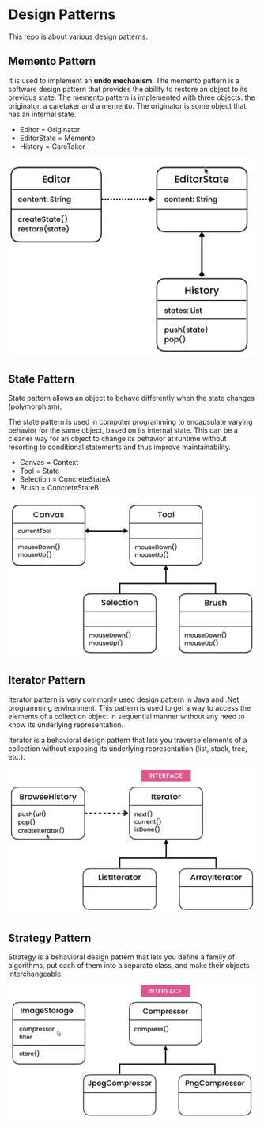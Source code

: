 # Design Patterns

This repo is about various design patterns.

## Memento Pattern

It is used to implement an **undo mechanism**. The memento pattern is
a software design pattern that provides the ability to restore an
object to its previous state. The memento pattern is implemented
with three objects: the originator, a caretaker and a memento.
The originator is some object that has an internal state.

* Editor = Originator
* EditorState = Memento
* History = CareTaker

![Memento UML](./images/Memento_UML.png)

## State Pattern

State pattern allows an object to behave differently when the state
changes (polymorphism).

The state pattern is used in computer programming to encapsulate
varying behavior for the same object, based on its internal state.
This can be a cleaner way for an object to change its behavior at
runtime without resorting to conditional statements and thus improve
maintainability.

* Canvas =  Context
* Tool = State
* Selection = ConcreteStateA
* Brush = ConcreteStateB

![State UML](./images/State_UML.png)

## Iterator Pattern

Iterator pattern is very commonly used design pattern in Java and
.Net programming environment. This pattern is used to get a way
to access the elements of a collection object in sequential manner
without any need to know its underlying representation.

Iterator is a behavioral design pattern that lets you traverse elements
of a collection without exposing its underlying representation
(list, stack, tree, etc.).

![State UML](./images/Iterator_UML.png)

## Strategy Pattern

Strategy is a behavioral design pattern that lets you define a family of
algorithms, put each of them into a separate class, and make their objects
interchangeable.

![State UML](./images/Strategy_UML.png)

